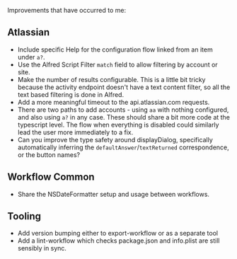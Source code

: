 Improvements that have occurred to me:

## Atlassian

- Include specific Help for the configuration flow linked from an item under `a?`.
- Use the Alfred Script Filter `match` field to allow filtering by account or
  site.
- Make the number of results configurable. This is a little bit tricky because
  the activity endpoint doesn't have a text content filter, so all the text
  based filtering is done in Alfred.
- Add a more meaningful timeout to the api.atlassian.com requests.
- There are two paths to add accounts - using `aa` with nothing configured, and
  also using `a?` in any case. These should share a bit more code at the
  typescript level. The flow when everything is disabled could similarly lead
  the user more immediately to a fix.
- Can you improve the type safety around displayDialog, specifically
  automatically inferring the `defaultAnswer`/`textReturned` correspondence, or
  the button names?

## Workflow Common

- Share the NSDateFormatter setup and usage between workflows.

## Tooling

- Add version bumping either to export-workflow or as a separate tool
- Add a lint-workflow which checks package.json and info.plist are still sensibly in sync.
